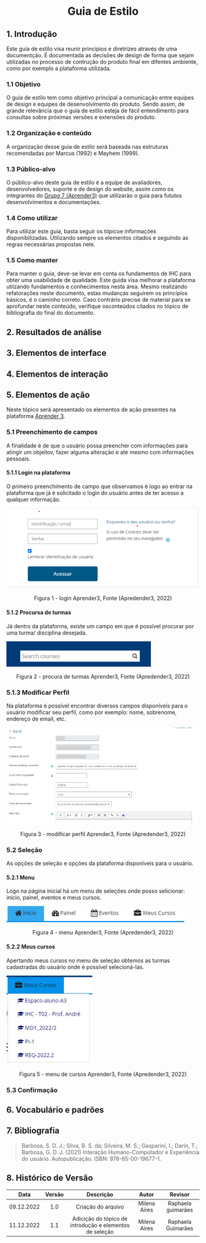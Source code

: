 # <center>Guia de Estilo

## 1. Introdução
Este guia de estilo visa reunir princípios e diretrizes através de uma documentção. É documentada as decisões de design de forma que sejam utilizadas no processo de contrução do produto final em difentes ambiente, como por exemplo a plataforma utilizada.

### 1.1 Objetivo
O guia de estilo tem como objetivo principal a comunicação entre equipes de design e equipes de desenvolvimento do produto. Sendo assim, de grande relevância que o guia de estilo esteja de fácil entendimento para consultas sobre próximas versões e extensões do produto.

### 1.2 Organização e conteúdo
A organização desse guia de estilo será baseada nas estruturas recomendadas por Marcus (1992) e Mayhem (1999).
 
### 1.3 Público-alvo
O público-alvo deste guia de estilo é a equipe de avaliadores, desenvolvedores, suporte e de design do website, assim como os integrantes do <a href="https://interacao-humano-computador.github.io/2022.2-Aprender3/#sobre-o-projeto">Grupo 7 (Aprender3)</a> que utilizarão o guia para fututos desenvolvimentos e documentações.
 
### 1.4 Como utilizar
Para utilizar este guia, basta seguir os tópicoe informações disponibilizadas. Utilizando sempre os elementos citados e seguindo as regras necessárias propostas nele.
 
### 1.5 Como manter
Para manter o guia, deve-se levar em conta os fundamentos de IHC para obter uma usabilidade de qualidade. Este guida visa melhorar a plataforma utilzando fundamentos e conhecimentos nesta área. Mesmo realizando refatorações neste documento, estas mudanças seguirem os princípios básicos, é o caminho correto. Caso contrário precise de material para se aprofundar neste conteúdo, verifique osconteúdos citados no tópico de bibliografia do final do documento. 
 
## 2. Resultados de análise
 
 
## 3. Elementos de interface
 
 
## 4. Elementos de interação
 
 
## 5. Elementos de ação
Neste tópico será apresentado os elementos de ação presentes na plataforma <a href="https://aprender3.unb.br/login/index.php">Aprender 3</a>.

### 5.1 Preenchimento de campos
A finalidade é de que o usuário possa preencher com informações para atingir um objeitov, fazer alguma alteração e até mesmo com informações pessoais.
 
#### 5.1.1 Login na plataforma
O primeiro preenchimento de campo que observamos é logo ao entrar na plataforma que já é solicitado o login do usuário antes de ter acesso a qualquer informação.
 
 ![ho](../images/login_aprender.png)
 
 <figcaption align="center">Figura 1 - login Aprender3, Fonte (Apredender3, 2022)</figcaption>
 
#### 5.1.2 Procursa de turmas 
Já dentro da plataforma, existe um campo em que é possível procurar por uma turma/ disciplina desejada. 
 
 ![ho](https://github.com/Interacao-Humano-Computador/2022.2-Aprender3/blob/main/docs/images/search_courses.png)
 
 <figcaption align="center">Figura 2 - procura de turmas Aprender3, Fonte (Apredender3, 2022)</figcaption>
 
### 5.1.3 Modificar Perfil 
Na plataforma é possível encontrar diversos campos disponíveis para o usuário modificar seu perfil, como por exemplo: nome, sobrenome, endereço de email, etc.
 
 ![ho](https://github.com/Interacao-Humano-Computador/2022.2-Aprender3/blob/main/docs/images/modificar_perfil.png)
 
 <figcaption align="center">Figura 3 - modificar perfil Aprender3, Fonte (Apredender3, 2022)</figcaption>
 
### 5.2 Seleção
As opções de seleção e opções da plataforma disponíveis para o usuário.
 
#### 5.2.1 Menu 
Logo na página inicial há um menu de seleções onde posso selicionar: início, painel, eventos e meus cursos.
 
 ![ho](https://github.com/Interacao-Humano-Computador/2022.2-Aprender3/blob/main/docs/images/menu_selecao.png)
 
 <figcaption align="center">Figura 4 - menu Aprender3, Fonte (Apredender3, 2022)</figcaption>
 
#### 5.2.2 Meus cursos
Apertando meus cursos no menu de seleção obtemos as turmas cadastradas do usuário onde é possível selecioná-las.
 
 ![ho](https://github.com/Interacao-Humano-Computador/2022.2-Aprender3/blob/main/docs/images/meus_cursos.png)
 
 <figcaption align="center">Figura 5 - menu de cursos Aprender3, Fonte (Apredender3, 2022)</figcaption>
 
 
 
### 5.3 Confirmação
 
## 6.  Vocabulário e padrões
 
 
## 7. Bibliografia
> Barbosa, S. D. J.; Silva, B. S. da; Silveira, M. S.; Gasparini, I.; Darin, T.; Barbosa, G. D. J. (2021) Interação Humano-Computador e Experiência do usuário. Autopublicação. ISBN: 978-65-00-19677-1.

## 8. Histórico de Versão
 
| Data       | Versão | Descrição            | Autor             | Revisor |
|:----------:|:------:|:--------------------:|:-----------------:|:-------:|
| 09.12.2022 | 1.0 | Criação do arquivo |   Milena Aires      | Raphaela guimarães |
| 11.12.2022 | 1.1 | Adicição do tópico de introdução e elementos de seleção | Milena Aires | Raphaela Guimarães |
 

